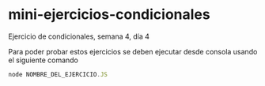 # mini-ejercicios-condicionales
Ejercicio de condicionales, semana 4, día 4

Para poder probar estos ejercicios se deben ejecutar desde consola usando el siguiente comando

```javascript
node NOMBRE_DEL_EJERCICIO.JS
```